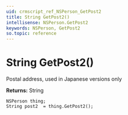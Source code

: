 ```yaml
---
uid: crmscript_ref_NSPerson_GetPost2
title: String GetPost2()
intellisense: NSPerson.GetPost2
keywords: NSPerson, GetPost2
so.topic: reference
---
```


# String GetPost2()

Postal address, used in Japanese versions only

**Returns:** String

```crmscript
NSPerson thing;
String post2  = thing.GetPost2();
```

